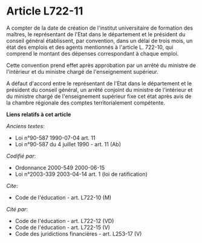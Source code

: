 # Article L722-11

A compter de la date de création de l'institut universitaire de formation des maîtres, le représentant de l'Etat dans le
département et le président du conseil général établissent, par convention, dans un délai de trois mois, un état des emplois
et des agents mentionnés à l'article L. 722-10, qui comprend le montant des dépenses correspondant à chaque emploi.

Cette convention prend effet après approbation par un arrêté du ministre de l'intérieur et du ministre chargé de
l'enseignement supérieur.

A défaut d'accord entre le représentant de l'Etat dans le département et le président du conseil général, un arrêté conjoint
du ministre de l'intérieur et du ministre chargé de l'enseignement supérieur fixe cet état après avis de la chambre régionale
des comptes territorialement compétente.

**Liens relatifs à cet article**

_Anciens textes_:

  - Loi n°90-587 1990-07-04 art. 11
  - Loi n°90-587 du 4 juillet 1990 - art. 11 (Ab)

_Codifié par_:

  - Ordonnance 2000-549 2000-06-15
  - Loi n°2003-339 2003-04-14 art. 1 (loi de ratification)

_Cite_:

  - Code de l'éducation - art. L722-10 (M)

_Cité par_:

  - Code de l'éducation - art. L722-12 (VD)
  - Code de l'éducation - art. L722-15 (V)
  - Code des juridictions financières - art. L253-17 (V)
